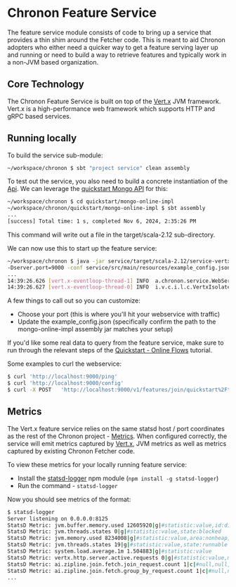 # Chronon Feature Service

The feature service module consists of code to bring up a service that provides a thin shim around the Fetcher code. This 
is meant to aid Chronon adopters who either need a quicker way to get a feature serving layer up and running or need to 
build a way to retrieve features and typically work in a non-JVM based organization. 

## Core Technology

The Chronon Feature Service is built on top of the [Vert.x](https://vertx.io/) JVM framework. Vert.x is a high-performance
web framework which supports HTTP and gRPC based services. 

## Running locally

To build the service sub-module:
```bash
~/workspace/chronon $ sbt "project service" clean assembly
```

To test out the service, you also need to build a concrete instantiation of the [Api](https://github.com/airbnb/chronon/blob/main/online/src/main/scala/ai/chronon/online/Api.scala#L187).
We can leverage the [quickstart Mongo API](https://github.com/airbnb/chronon/tree/main/quickstart/mongo-online-impl) for this:
```bash
~/workspace/chronon $ cd quickstart/mongo-online-impl
~/workspace/chronon/quickstart/mongo-online-impl $ sbt assembly
...
[success] Total time: 1 s, completed Nov 6, 2024, 2:35:26 PM
```
This command will write out a file in the target/scala-2.12 sub-directory.

We can now use this to start up the feature service:
```bash
~/workspace/chronon $ java -jar service/target/scala-2.12/service-vertx_service-*.jar run ai.chronon.service.WebServiceVerticle \
-Dserver.port=9000 -conf service/src/main/resources/example_config.json
...
14:39:26.626 [vert.x-eventloop-thread-1] INFO  a.chronon.service.WebServiceVerticle - HTTP server started on port 9000
14:39:26.627 [vert.x-eventloop-thread-0] INFO  i.v.c.i.l.c.VertxIsolatedDeployer - Succeeded in deploying verticle
```

A few things to call out so you can customize:
- Choose your port (this is where you'll hit your webservice with traffic)
- Update the example_config.json (specifically confirm the path to the mongo-online-impl assembly jar matches your setup)

If you'd like some real data to query from the feature service, make sure to run through the relevant steps of the 
[Quickstart - Online Flows](https://chronon.ai/getting_started/Tutorial.html#online-flows) tutorial. 

Some examples to curl the webservice:
```bash
$ curl 'http://localhost:9000/ping'
$ curl 'http://localhost:9000/config'
$ curl -X POST   'http://localhost:9000/v1/features/join/quickstart%2Ftraining_set.v2'   -H 'Content-Type: application/json'   -d '[{"user_id": "5"}]'
```

## Metrics

The Vert.x feature service relies on the same statsd host / port coordinates as the rest of the Chronon project - 
[Metrics](https://github.com/airbnb/chronon/blob/main/online/src/main/scala/ai/chronon/online/Metrics.scala#L135). When configured correctly,
the service will emit metrics captured by [Vert.x](https://vertx.io/docs/vertx-micrometer-metrics/java/#_http_client), JVM metrics as well as metrics
captured by existing Chronon Fetcher code.

To view these metrics for your locally running feature service:
- Install the [statsd-logger](https://github.com/jimf/statsd-logger) npm module (`npm install -g statsd-logger`)
- Run the command - `statsd-logger`

Now you should see metrics of the format:
```bash
$ statsd-logger 
Server listening on 0.0.0.0:8125
StatsD Metric: jvm.buffer.memory.used 12605920|g|#statistic:value,id:direct
StatsD Metric: jvm.threads.states 0|g|#statistic:value,state:blocked
StatsD Metric: jvm.memory.used 8234008|g|#statistic:value,area:nonheap,id:Compressed Class Space
StatsD Metric: jvm.threads.states 19|g|#statistic:value,state:runnable
StatsD Metric: system.load.average.1m 1.504883|g|#statistic:value
StatsD Metric: vertx.http.server.active.requests 0|g|#statistic:value,method:GET,path:/ping
StatsD Metric: ai.zipline.join.fetch.join_request.count 1|c|#null,null,null,null,environment:join.fetch,owner:quickstart,team:quickstart,production:false,join:quickstart_training_set_v2
StatsD Metric: ai.zipline.join.fetch.group_by_request.count 1|c|#null,null,accuracy:SNAPSHOT,environment:join.fetch,owner:quickstart,team:quickstart,production:false,group_by:quickstart_purchases_v1,join:quickstart_training_set_v2
...
```
